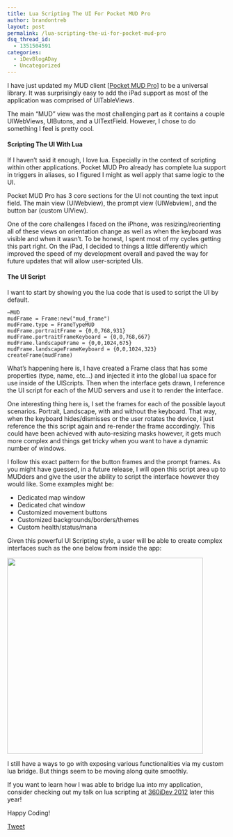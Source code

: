 ```yaml
---
title: Lua Scripting The UI For Pocket MUD Pro
author: brandontreb
layout: post
permalink: /lua-scripting-the-ui-for-pocket-mud-pro
dsq_thread_id:
  - 1351504591
categories:
  - iDevBlogADay
  - Uncategorized
---
```

I have just updated my MUD client [[Pocket MUD Pro][1]] to be a universal library. It was surprisingly easy to add the iPad support as most of the application was comprised of UITableViews.

The main “MUD” view was the most challenging part as it contains a couple UIWebViews, UIButons, and a UITextField. However, I chose to do something I feel is pretty cool.

#### Scripting The UI With Lua

If I haven’t said it enough, I love lua. Especially in the context of scripting within other applications. Pocket MUD Pro already has complete lua support in triggers in aliases, so I figured I might as well apply that same logic to the UI.

Pocket MUD Pro has 3 core sections for the UI not counting the text input field. The main view (UIWebview), the prompt view (UIWebview), and the button bar (custom UIView).

One of the core challenges I faced on the iPhone, was resizing/reorienting all of these views on orientation change as well as when the keyboard was visible and when it wasn’t. To be honest, I spent most of my cycles getting this part right. On the iPad, I decided to things a little differently which improved the speed of my development overall and paved the way for future updates that will allow user-scripted UIs.

#### The UI Script

I want to start by showing you the lua code that is used to script the UI by default.

<div>
  <pre><code class="’lua’">–MUD 
mudFrame = Frame:new(&quot;mud_frame&quot;) 
mudFrame.type = FrameTypeMUD
mudFrame.portraitFrame = {0,0,768,931}
mudFrame.portraitFrameKeyboard = {0,0,768,667}
mudFrame.landscapeFrame = {0,0,1024,675}
mudFrame.landscapeFrameKeyboard = {0,0,1024,323}
createFrame(mudFrame)</code></pre>
</div>

What’s happening here is, I have created a Frame class that has some properties (type, name, etc…) and injected it into the global lua space for use inside of the UIScripts. Then when the interface gets drawn, I reference the UI script for each of the MUD servers and use it to render the interface.

One interesting thing here is, I set the frames for each of the possible layout scenarios. Portrait, Landscape, with and without the keyboard. That way, when the keyboard hides/dismisses or the user rotates the device, I just reference the this script again and re-render the frame accordingly. This could have been achieved with auto-resizing masks however, it gets much more complex and things get tricky when you want to have a dynamic number of windows.

I follow this exact pattern for the button frames and the prompt frames. As you might have guessed, in a future release, I will open this script area up to MUDders and give the user the ability to script the interface however they would like. Some examples might be:

  * Dedicated map window
  * Dedicated chat window
  * Customized movement buttons
  * Customized backgrounds/borders/themes
  * Custom health/status/mana

Given this powerful UI Scripting style, a user will be able to create complex interfaces such as the one below from inside the app:

<img class="alignnone" title="Achaea" alt="" src="http://img.brothersoft.com/screenshots/softimage/a/achaea-300819-1263188763.jpeg" width="450" />

I still have a ways to go with exposing various functionalities via my custom lua bridge. But things seem to be moving along quite smoothly.

If you want to learn how I was able to bridge lua into my application, consider checking out my talk on lua scripting at [360iDev 2012][2] later this year!

Happy Coding!

<div style="">
  <a href="http://twitter.com/share" class="twitter-share-button" data-count="horizontal" data-text="Lua Scripting The UI For Pocket MUD Pro" data-url="http://brandontreb.com/lua-scripting-the-ui-for-pocket-mud-pro"  data-via="brandontreb" data-related="brandontreb:">Tweet</a>
</div>

 [1]: http://itunes.apple.com/us/app/pocket-mud-pro/id511678455?mt=8
 [2]: http://360idev.com/